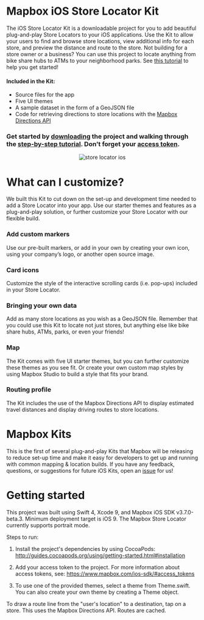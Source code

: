 # Mapbox iOS Store Locator Kit

The iOS Store Locator Kit is a downloadable project for you to add beautiful plug-and-play Store Locators to your iOS applications. Use the Kit to allow your users to find and browse store locations, view additional info for each store, and preview the distance and route to the store. Not building for a store owner or a business? You can use this project to locate anything from bike share hubs to ATMs to your neighborhood parks. See [this tutorial](https://www.mapbox.com/help/ios-store-locator/) to help you get started!

#### Included in the Kit:
+ Source files for the app
+ Five UI themes
+ A sample dataset in the form of a GeoJSON file
+ Code for retrieving directions to store locations with the [Mapbox Directions API](https://www.mapbox.com/help/define-directions-api/)


### Get started by [downloading](https://github.com/mapbox/store-locator-ios/archive/master.zip) the project and walking through the [step-by-step tutorial](https://www.mapbox.com/help/ios-store-locator/). Don't forget your [access token](https://www.mapbox.com/help/define-access-token/).


<p align="center">
  <img src="https://user-images.githubusercontent.com/5862541/32356254-1a44db3a-bff1-11e7-9a64-9e91ecd818d8.png" alt="store locator ios"/>
</p>

# What can I customize?

We built this Kit to cut down on the set-up and development time needed to add a Store Locator into your app. Use our starter themes and features as a plug-and-play solution, or further customize your Store Locator with our flexible build.

### Add custom markers

Use our pre-built markers, or add in your own by creating your own icon, using your company’s logo, or another open source image.

### Card icons

Customize the style of the interactive scrolling cards (i.e. pop-ups) included in your Store Locator.

### Bringing your own data

Add as many store locations as you wish as a GeoJSON file. Remember that you could use this Kit to locate not just stores, but anything else like bike share hubs, ATMs, parks, or even your friends!

### Map

The Kit comes with five UI starter themes, but you can further customize these themes as you see fit. Or create your own custom map styles by using Mapbox Studio to build a style that fits your brand.

### Routing profile

The Kit includes the use of the Mapbox Directions API to display estimated travel distances and display driving routes to store locations.

# Mapbox Kits

This is the first of several plug-and-play Kits that Mapbox will be releasing to reduce set-up time and make it easy for developers to get up and running with common mapping & location builds. If you have any feedback, questions, or suggestions for future iOS Kits, open an [issue](https://github.com/mapbox/store-locator-ios/issues) for us!

# Getting started

This project was built using Swift 4, Xcode 9, and Mapbox iOS SDK v3.7.0-beta.3. Minimum deployment target is iOS 9. The Mapbox Store Locator currently supports portrait mode.

Steps to run:

1. Install the project's dependencies by using CocoaPods: http://guides.cocoapods.org/using/getting-started.html#installation

2. Add your access token to the project. For more information about access tokens, see: https://www.mapbox.com/ios-sdk/#access_tokens

3. To use one of the provided themes, select a theme from Theme.swift. You can also create your own theme by creating a Theme object.

To draw a route line from the "user's location" to a destination, tap on a store. This uses the Mapbox Directions API. Routes are cached.
